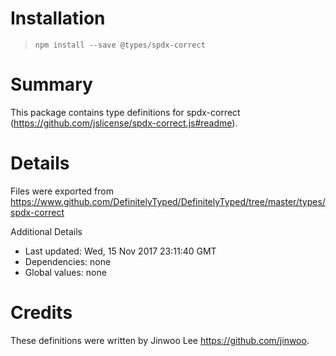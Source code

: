 # Installation
> `npm install --save @types/spdx-correct`

# Summary
This package contains type definitions for spdx-correct (https://github.com/jslicense/spdx-correct.js#readme).

# Details
Files were exported from https://www.github.com/DefinitelyTyped/DefinitelyTyped/tree/master/types/spdx-correct

Additional Details
 * Last updated: Wed, 15 Nov 2017 23:11:40 GMT
 * Dependencies: none
 * Global values: none

# Credits
These definitions were written by Jinwoo Lee <https://github.com/jinwoo>.

